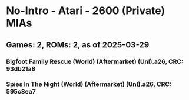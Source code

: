 # No-Intro - Atari - 2600 (Private) MIAs
## Games: 2, ROMs: 2, as of 2025-03-29

### Bigfoot Family Rescue (World) (Aftermarket) (Unl).a26, CRC: 93db21a8
### Spies In The Night (World) (Aftermarket) (Unl).a26, CRC: 595c8ea7
